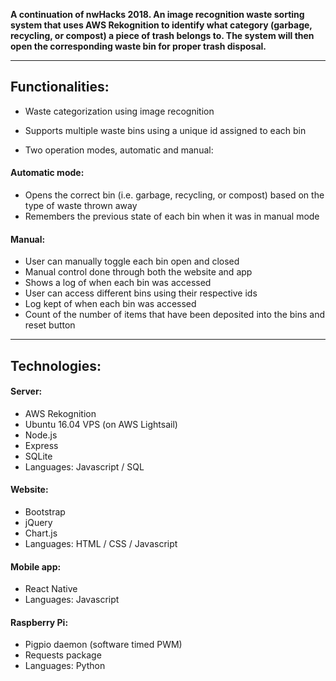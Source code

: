 **A continuation of nwHacks 2018. An image recognition waste sorting system that
uses AWS Rekognition to identify what category (garbage, recycling, or compost)
a piece of trash belongs to. The system will then open the corresponding waste
bin for proper trash disposal.**


---

Functionalities:
------

- Waste categorization using image recognition
- Supports multiple waste bins using a unique id assigned to each bin

- Two operation modes, automatic and manual:

#### Automatic mode:

- Opens the correct bin (i.e. garbage, recycling, or compost) based on the type
 of waste thrown away
- Remembers the previous state of each bin when it was in manual mode

#### Manual:

- User can manually toggle each bin open and closed
- Manual control done through both the website and app
- Shows a log of when each bin was accessed
- User can access different bins using their respective ids
- Log kept of when each bin was accessed
- Count of the number of items that have been deposited into the bins and reset button


---

Technologies:
------

####  Server:

- AWS Rekognition
- Ubuntu 16.04 VPS (on AWS Lightsail)
- Node.js
- Express
- SQLite
- Languages: Javascript / SQL

#### Website:

- Bootstrap
- jQuery
- Chart.js
- Languages: HTML / CSS / Javascript

#### Mobile app:

- React Native
- Languages: Javascript

#### Raspberry Pi:

- Pigpio daemon (software timed PWM)
- Requests package
- Languages: Python
